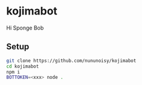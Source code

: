 # kojimabot
Hi Sponge Bob

## Setup
```bash
git clone https://github.com/nununoisy/kojimabot
cd kojimabot
npm i
BOTTOKEN=<xxx> node .
```
